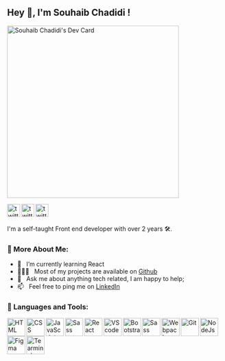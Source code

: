 ## Hey 👋, I'm Souhaib Chadidi !
<a align='left' href="https://app.daily.dev/chadidi02"><img src="https://api.daily.dev/devcards/c6f455e0b78744fb84230c938d7306c4.png?r=5nm" width="400" alt="Souhaib Chadidi's Dev Card"/></a>

<a href='https://www.linkedin.com/in/chadidi02/'><img align='left' alt="twitter" src="https://pics.freeicons.io/uploads/icons/png/17063494911559031673-512.png" width=' 30px'/></a>
<a href='https://twitter.com/chadidi02'><img align='left' alt="twitter" src="https://pics.freeicons.io/uploads/icons/png/3848290321556105338-512.png" width=' 30px'/></a>
<a href='https://www.instagram.com/chadidi02/'><img align='left' alt="twitter" src="https://pics.freeicons.io/uploads/icons/png/6590558241561032669-512.png" width=' 30px'/></a>
<br/>
<br/>


I'm a self-taught Front end developer with over 2 years 🛠️. 
<br/>
### 🧐 More About Me:

- 🌱 &nbsp; I’m currently learning React
- 👨🏻‍💻 &nbsp; Most of my projects are available on [Github](https://github.com/chadidi02)
- 💬 &nbsp; Ask me about anything tech related, I am happy to help;
- 📫 &nbsp; Feel free to ping me on [LinkedIn](https://www.linkedin.com/in/chadidi02/)

### 🔨 Languages and Tools:
<img align="left" alt="HTML" height ="42px"  src="https://pics.freeicons.io/uploads/icons/png/8804286661557996995-512.png">
<img align="left" alt="CSS" height ="42px"  src="https://pics.freeicons.io/uploads/icons/png/632690741557997006-512.png">
<img align="left" alt="JavaScript" height ="42px"  src="https://pics.freeicons.io/uploads/icons/png/21088442871540553614-512.png">
<img align="left" alt="Sass" height ="42px" src="https://pics.freeicons.io/uploads/icons/png/20167174151551942641-512.png">
<img align="left" alt="React" height ="42px" src="https://pics.freeicons.io/uploads/icons/png/6655067911551942823-512.png">
<img align="left" alt="VScode" height ="42px" src="https://avatars.githubusercontent.com/u/67109815?s=200&v=4">
<img align="left" alt="Bootstrap" height ="42px" src="https://avatars.githubusercontent.com/u/2918581?s=200&v=4">
<img align="left" alt="Sass" height ="42px" src="https://pics.freeicons.io/uploads/icons/png/9259630901552037068-512.png">
<img align="left" alt="Webpack" height ="42px" src="https://pics.freeicons.io/uploads/icons/png/9374299221540553610-512.png">
<img align="left" alt="Git" height ="42px" src="https://pics.freeicons.io/uploads/icons/png/8954758561551942278-512.png">
<img align="left" alt="NodeJs" height ="42px" src="https://pics.freeicons.io/uploads/icons/png/9655574981556105319-512.png">
<img align="left" alt="Figma" height ="42px" src="https://pics.freeicons.io/uploads/icons/png/19608875881557740376-512.png">
<img align="left" alt="Tearminal" height ="42px" src="https://pics.freeicons.io/uploads/icons/png/14178750871552037061-512.png">


